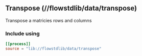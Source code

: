 ## Transpose (//flowstdlib/data/transpose)
Transpose a matricies rows and columns

### Include using
```toml
[[process]]
source = "lib://flowstdlib/data/transpose"
```